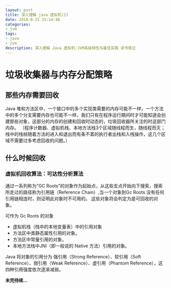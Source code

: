 ```yaml
---
layout: post
title: 深入理解 java 虚拟机(2)
date: 2018-8-25 15:14:46
categories: 
- jvm
tags:
- java
- jvm
description: 深入理解 Java 虚拟机:JVM高级特性与最佳实践 读书笔记
---
```

# 垃圾收集器与内存分配策略

## 那些内存需要回收


Java 堆和方法区中，一个接口中的多个实现类需要的内存可能不一样，一个方法中的多个分支需要内存也可能不一样，我们只有在程序运行期间时才可能知道会创建那些对象，这部分的内存的创建和回收时动态的，垃圾回收器所关注的时这部门内存。
（程序计数器、虚拟机栈、本地方法栈3个区域随线程而生，随线程而灭；栈中的栈帧随着方法的进入和退出而有条不紊的执行者出栈和入栈操作，这几个区域不需要过多考虑回收的问题。）

## 什么时候回收

### 虚拟机回收算法：可达性分析算法

通过一系列称为“GC Roots”的对象作为起始点，从这些支点开始向下搜索，搜索所走过的路径称为引用链（Reference Chain）,当一个对象到Gc Roots 没有任何引用链相连时，则证明此对象时不可用的。
这些对象将会判定为是可回收的对象。

可作为 Gc Roots 的对象
- 虚拟机栈（栈中的本地变量表）中的引用对象
- 方法区中类静态属性引用的对象。
- 方法区中常量引用的对象。
- 本地方法栈中JNI（即一般说的 Native 方法）引用的对象。

Java 将对象的引用分为 强引用（Strong Reference）、软引用（Soft Reference）、弱引用（Weak Reference）、虚引用（Phantom Reference），这四种引用强度依次逐渐减弱。



**未完待续...**